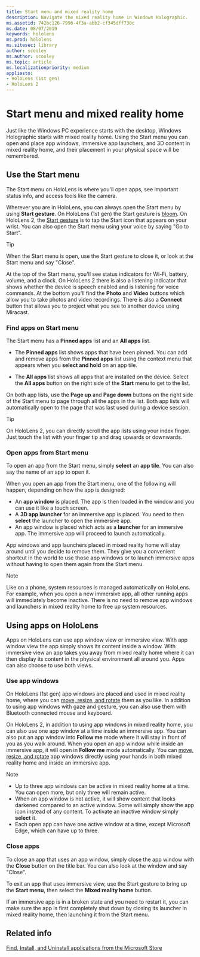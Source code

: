 ```yaml
---
title: Start menu and mixed reality home
description: Navigate the mixed reality home in Windows Holographic.
ms.assetid: 742bc126-7996-4f3a-abb2-cf345dff730c
ms.date: 08/07/2019
keywords: hololens
ms.prod: hololens
ms.sitesec: library
author: scooley
ms.author: scooley
ms.topic: article
ms.localizationpriority: medium
appliesto:
- HoloLens (1st gen)
- HoloLens 2
---
```


# Start menu and mixed reality home

Just like the Windows PC experience starts with the desktop, Windows Holographic starts with mixed reality home.  Using the Start menu you can open and place app windows, immersive app launchers, and 3D content in mixed reality home, and their placement in your physical space will be remembered.

## Use the Start menu

The Start menu on HoloLens is where you'll open apps, see important status info, and access tools like the camera.

Wherever you are in HoloLens, you can always open the Start menu by using **Start gesture**.  On HoloLens (1st gen) the Start gesture is [bloom](https://support.microsoft.com/help/12644/hololens-use-gestures). On HoloLens 2, the [Start gesture](hololens2-basic-usage.md#navigate-windows-holographic) is to tap the Start icon that appears on your wrist.  You can also open the Start menu using your voice by saying "Go to Start".

> [!TIP]
> When the Start menu is open, use the Start gesture to close it, or look at the Start menu and say "Close".

At the top of the Start menu, you'll see status indicators for Wi-Fi, battery, volume, and a clock. On HoloLens 2 there is also a listening indicator that shows whether the device is speech enabled and is listening for voice commands. At the bottom you'll find the **Photo** and **Video** buttons which allow you to take photos and video recordings.  There is also a **Connect** button that allows you to project what you see to another device using Miracast.

### Find apps on Start menu

The Start menu has a **Pinned apps** list and an **All apps** list.

- The **Pinned apps** list shows apps that have been pinned. You can add and remove apps from the **Pinned apps** list using the context menu that appears when you **select and hold** on an app tile.

- The **All apps** list shows all apps that are installed on the device.  Select the **All apps** button on the right side of the **Start** menu to get to the list. 

On both app lists, use the **Page up** and **Page down** buttons on the right side of the Start menu to page through all the apps in the list.  Both app lists will automatically open to the page that was last used during a device session.

> [!TIP]
> On HoloLens 2, you can directly scroll the app lists using your index finger. Just touch the list with your finger tip and drag upwards or downwards. 


### Open apps from Start menu

To open an app from the Start menu, simply **select** an **app tile**. You can also say the name of an app to open it.

When you open an app from the Start menu, one of the following will happen, depending on how the app is designed:

- An **app window** is placed. The app is then loaded in the window and you can use it like a touch screen.
- A **3D app launcher** for an immersive app is placed. You need to then **select** the launcher to open the immersive app.
- An app window is placed which acts as a **launcher** for an immersive app. The immersive app will proceed to launch automatically.
 
App windows and app launchers placed in mixed reality home will stay around until you decide to remove them.  They give you a convenient shortcut in the world to use those app windows or to launch immersive apps without having to open them again from the Start menu. 

> [!NOTE]
>Like on a phone, system resources is managed automatically on HoloLens.  For example, when you open a new immersive app, all other running apps will immediately become inactive. There is no need to remove app windows and launchers in mixed reality home to free up system resources. 

## Using apps on HoloLens

Apps on HoloLens can use app window view or immersive view. With app window view the app simply shows its content inside a window. With immersive view an app takes you away from mixed realty home where it can then display its content in the physical environment all around you. Apps can also choose to use both views. 

### Use app windows

On HoloLens (1st gen) app windows are placed and used in mixed reality home, where you can [move, resize, and rotate](hololens1-basic-usage.md#move-resize-and-rotate-apps) them as you like. In addition to using app windows with gaze and gesture, you can also use them with Bluetooth connected mouse and keyboard.

On HoloLens 2, in addition to using app windows in mixed reality home, you can also use one app window at a time inside an immersive app. You can also put an app window into **Follow me** mode where it will stay in front of you as you walk around. When you open an app window while inside an immersive app, it will open in **Follow me** mode automatically. You can [move, resize, and rotate](hololens2-basic-usage.md#move-and-resize-nearby-holograms-and-apps-by-grabbing-them) app windows directly using your hands in both mixed reality home and inside an immersive app. 

> [!NOTE]
>
> - Up to three app windows can be active in mixed reality home at a time. You can open more, but only three will remain active.
> - When an app window is not active, it will show content that looks darkened compared to an active window.  Some will simply show the app icon instead of any content.  To activate an inactive window simply **select** it.
> - Each open app can have one active window at a time, except Microsoft Edge, which can have up to three.


### Close apps

To close an app that uses an app window, simply close the app window with the **Close** button on the title bar.  You can also look at the window and say "Close".

To exit an app that uses immersive view, use the Start gesture to bring up the **Start menu**, then select the **Mixed reality home** button.

If an immersive app is in a broken state and you need to restart it, you can make sure the app is first completely shut down by closing its launcher in mixed reality home, then launching it from the Start menu.

## Related info
[Find, Install, and Uninstall applications from the Microsoft Store](holographic-store-apps.md)